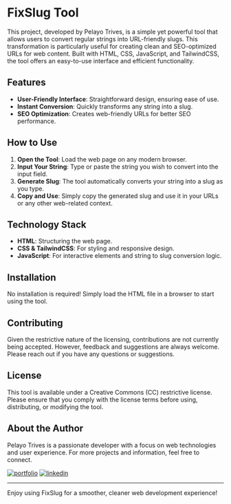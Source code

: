 # FixSlug Tool

This project, developed by Pelayo Trives, is a simple yet powerful tool that allows users to convert regular strings into URL-friendly slugs. This transformation is particularly useful for creating clean and SEO-optimized URLs for web content. Built with HTML, CSS, JavaScript, and TailwindCSS, the tool offers an easy-to-use interface and efficient functionality.

## Features

- **User-Friendly Interface**: Straightforward design, ensuring ease of use.
- **Instant Conversion**: Quickly transforms any string into a slug.
- **SEO Optimization**: Creates web-friendly URLs for better SEO performance.

## How to Use

1. **Open the Tool**: Load the web page on any modern browser.
2. **Input Your String**: Type or paste the string you wish to convert into the input field.
3. **Generate Slug**: The tool automatically converts your string into a slug as you type.
4. **Copy and Use**: Simply copy the generated slug and use it in your URLs or any other web-related context.

## Technology Stack

- **HTML**: Structuring the web page.
- **CSS & TailwindCSS**: For styling and responsive design.
- **JavaScript**: For interactive elements and string to slug conversion logic.

## Installation

No installation is required! Simply load the HTML file in a browser to start using the tool.

## Contributing

Given the restrictive nature of the licensing, contributions are not currently being accepted. However, feedback and suggestions are always welcome. Please reach out if you have any questions or suggestions.

## License

This tool is available under a Creative Commons (CC) restrictive license. Please ensure that you comply with the license terms before using, distributing, or modifying the tool.

## About the Author

Pelayo Trives is a passionate developer with a focus on web technologies and user experience. For more projects and information, feel free to connect.

[![portfolio](https://img.shields.io/badge/my_portfolio-000?style=for-the-badge&logo=ko-fi&logoColor=white)](https://pelayotrives.netlify.app/)
[![linkedin](https://img.shields.io/badge/linkedin-0A66C2?style=for-the-badge&logo=linkedin&logoColor=white)](https://www.linkedin.com/in/pelayo-trives-pozuelo/)

---

Enjoy using FixSlug for a smoother, cleaner web development experience!
